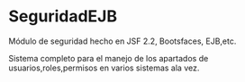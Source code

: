 # SeguridadEJB
Módulo de seguridad hecho en JSF 2.2, Bootsfaces, EJB,etc.

Sistema completo para el manejo de los apartados de usuarios,roles,permisos en varios sistemas ala vez.
